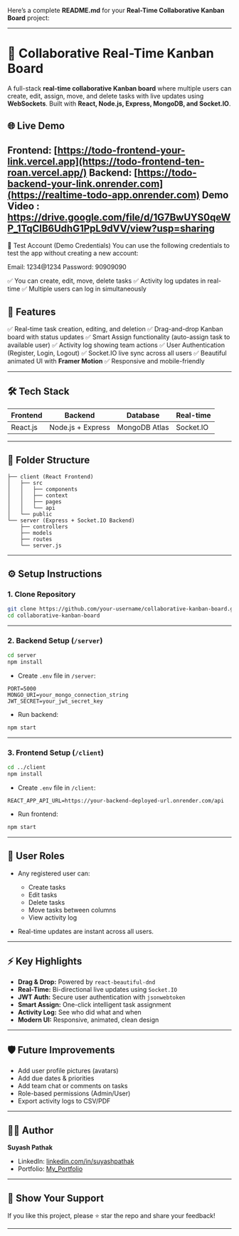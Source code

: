 Here’s a complete **README.md** for your **Real-Time Collaborative Kanban Board** project:

---

# 📝 Collaborative Real-Time Kanban Board

A full-stack **real-time collaborative Kanban board** where multiple users can create, edit, assign, move, and delete tasks with live updates using **WebSockets**. Built with **React, Node.js, Express, MongoDB, and Socket.IO**.

## 🌐 Live Demo

Frontend: [https://todo-frontend-your-link.vercel.app](https://todo-frontend-ten-roan.vercel.app/)
Backend: [https://todo-backend-your-link.onrender.com](https://realtime-todo-app.onrender.com)
Demo Video : https://drive.google.com/file/d/1G7BwUYS0qeWP_1TqCIB6UdhG1PpL9dVV/view?usp=sharing
---
🔑 Test Account (Demo Credentials)
You can use the following credentials to test the app without creating a new account:

Email: 1234@1234
Password: 90909090

✅ You can create, edit, move, delete tasks
✅ Activity log updates in real-time
✅ Multiple users can log in simultaneously


## 🚀 Features

✅ Real-time task creation, editing, and deletion
✅ Drag-and-drop Kanban board with status updates
✅ Smart Assign functionality (auto-assign task to available user)
✅ Activity log showing team actions
✅ User Authentication (Register, Login, Logout)
✅ Socket.IO live sync across all users
✅ Beautiful animated UI with **Framer Motion**
✅ Responsive and mobile-friendly

---

## 🛠 Tech Stack

| Frontend | Backend           | Database      | Real-time |
| -------- | ----------------- | ------------- | --------- |
| React.js | Node.js + Express | MongoDB Atlas | Socket.IO |

---

## 📂 Folder Structure

```
├── client (React Frontend)
│   ├── src
│   │   ├── components
│   │   ├── context
│   │   ├── pages
│   │   └── api
│   └── public
└── server (Express + Socket.IO Backend)
    ├── controllers
    ├── models
    ├── routes
    └── server.js
```

---

## ⚙️ Setup Instructions

### 1. Clone Repository

```bash
git clone https://github.com/your-username/collaborative-kanban-board.git
cd collaborative-kanban-board
```

---

### 2. Backend Setup (`/server`)

```bash
cd server
npm install
```

* Create `.env` file in `/server`:

```
PORT=5000
MONGO_URI=your_mongo_connection_string
JWT_SECRET=your_jwt_secret_key
```

* Run backend:

```bash
npm start
```

---

### 3. Frontend Setup (`/client`)

```bash
cd ../client
npm install
```

* Create `.env` file in `/client`:

```
REACT_APP_API_URL=https://your-backend-deployed-url.onrender.com/api
```

* Run frontend:

```bash
npm start
```

---

## 🔑 User Roles

* Any registered user can:

  * Create tasks
  * Edit tasks
  * Delete tasks
  * Move tasks between columns
  * View activity log
* Real-time updates are instant across all users.

---


## ⚡ Key Highlights

* **Drag & Drop:** Powered by `react-beautiful-dnd`
* **Real-Time:** Bi-directional live updates using `Socket.IO`
* **JWT Auth:** Secure user authentication with `jsonwebtoken`
* **Smart Assign:** One-click intelligent task assignment
* **Activity Log:** See who did what and when
* **Modern UI:** Responsive, animated, clean design

---

## 🛡️ Future Improvements

* Add user profile pictures (avatars)
* Add due dates & priorities
* Add team chat or comments on tasks
* Role-based permissions (Admin/User)
* Export activity logs to CSV/PDF

---

## 👨‍💻 Author

**Suyash Pathak**

* LinkedIn: [linkedin.com/in/suyashpathak](www.linkedin.com/in/suyash-pathak-4347b5283)
* Portfolio: [My_Portfolio](https://suyashpathak-portfolio.netlify.app/)

---

## 🌟 Show Your Support

If you like this project, please ⭐ star the repo and share your feedback!

---

